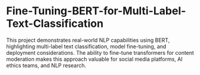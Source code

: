 # Fine-Tuning-BERT-for-Multi-Label-Text-Classification
This project demonstrates real-world NLP capabilities using BERT, highlighting multi-label text classification, model fine-tuning, and deployment considerations. The ability to fine-tune transformers for content moderation makes this approach valuable for social media platforms, AI ethics teams, and NLP research.
